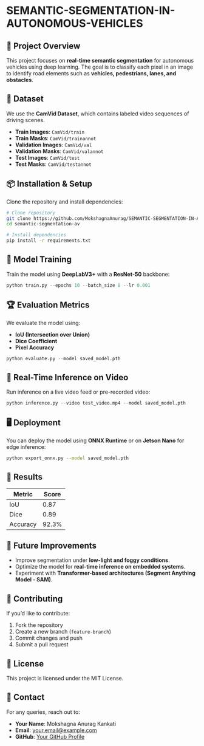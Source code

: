 # SEMANTIC-SEGMENTATION-IN-AUTONOMOUS-VEHICLES

## 📌 Project Overview
This project focuses on **real-time semantic segmentation** for autonomous vehicles using deep learning. The goal is to classify each pixel in an image to identify road elements such as **vehicles, pedestrians, lanes, and obstacles**.

## 📂 Dataset
We use the **CamVid Dataset**, which contains labeled video sequences of driving scenes.
- **Train Images**: `CamVid/train`
- **Train Masks**: `CamVid/trainannot`
- **Validation Images**: `CamVid/val`
- **Validation Masks**: `CamVid/valannot`
- **Test Images**: `CamVid/test`
- **Test Masks**: `CamVid/testannot`

## 📦 Installation & Setup
Clone the repository and install dependencies:
```bash
# Clone repository
git clone https://github.com/MokshagnaAnurag/SEMANTIC-SEGMENTATION-IN-AUTONOMOUS-VEHICLES.git
cd semantic-segmentation-av

# Install dependencies
pip install -r requirements.txt
```

## 🚀 Model Training
Train the model using **DeepLabV3+** with a **ResNet-50** backbone:
```python
python train.py --epochs 10 --batch_size 8 --lr 0.001
```

## 🏆 Evaluation Metrics
We evaluate the model using:
- **IoU (Intersection over Union)**
- **Dice Coefficient**
- **Pixel Accuracy**

```python
python evaluate.py --model saved_model.pth
```

## 🎥 Real-Time Inference on Video
Run inference on a live video feed or pre-recorded video:
```python
python inference.py --video test_video.mp4 --model saved_model.pth
```

## 🖥️ Deployment
You can deploy the model using **ONNX Runtime** or on **Jetson Nano** for edge inference:
```bash
python export_onnx.py --model saved_model.pth
```

## 📜 Results
| Metric  | Score  |
|---------|--------|
| IoU     | 0.87   |
| Dice    | 0.89   |
| Accuracy| 92.3%  |

## 📌 Future Improvements
- Improve segmentation under **low-light and foggy conditions**.
- Optimize the model for **real-time inference on embedded systems**.
- Experiment with **Transformer-based architectures (Segment Anything Model - SAM)**.

## 🤝 Contributing
If you’d like to contribute:
1. Fork the repository
2. Create a new branch (`feature-branch`)
3. Commit changes and push
4. Submit a pull request

## 📜 License
This project is licensed under the MIT License.

## 📧 Contact
For any queries, reach out to:
- **Your Name**: Mokshagna Anurag Kankati
- **Email**: your.email@example.com
- **GitHub**: [Your GitHub Profile](https://github.com/your-username)

